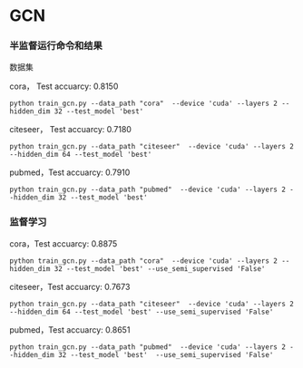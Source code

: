 # GCN

### 半监督运行命令和结果

数据集

cora， Test accuarcy: 0.8150

```
python train_gcn.py --data_path "cora"  --device 'cuda' --layers 2 --hidden_dim 32 --test_model 'best'
```

citeseer， Test accuarcy: 0.7180

```
python train_gcn.py --data_path "citeseer"  --device 'cuda' --layers 2 --hidden_dim 64 --test_model 'best'
```

pubmed，Test accuarcy: 0.7910

```
python train_gcn.py --data_path "pubmed"  --device 'cuda' --layers 2 --hidden_dim 32 --test_model 'best'
```

### 监督学习

cora，Test accuarcy: 0.8875

```
python train_gcn.py --data_path "cora"  --device 'cuda' --layers 2 --hidden_dim 32 --test_model 'best' --use_semi_supervised 'False'
```

citeseer，Test accuarcy: 0.7673

```
python train_gcn.py --data_path "citeseer"  --device 'cuda' --layers 2 --hidden_dim 64 --test_model 'best' --use_semi_supervised 'False'
```

pubmed，Test accuarcy: 0.8651

```
python train_gcn.py --data_path "pubmed"  --device 'cuda' --layers 2 --hidden_dim 32 --test_model 'best'  --use_semi_supervised 'False'
```

